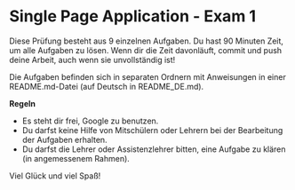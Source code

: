 # Single Page Application - Exam 1

Diese Prüfung besteht aus 9 einzelnen Aufgaben. Du hast 90 Minuten Zeit, um alle Aufgaben zu lösen. Wenn dir die Zeit davonläuft, commit und push deine Arbeit, auch wenn sie unvollständig ist!

Die Aufgaben befinden sich in separaten Ordnern mit Anweisungen in einer README.md-Datei (auf Deutsch in README_DE.md).

**Regeln**

- Es steht dir frei, Google zu benutzen.
- Du darfst keine Hilfe von Mitschülern oder Lehrern bei der Bearbeitung der Aufgaben erhalten.
- Du darfst die Lehrer oder Assistenzlehrer bitten, eine Aufgabe zu klären (in angemessenem Rahmen).

Viel Glück und viel Spaß!